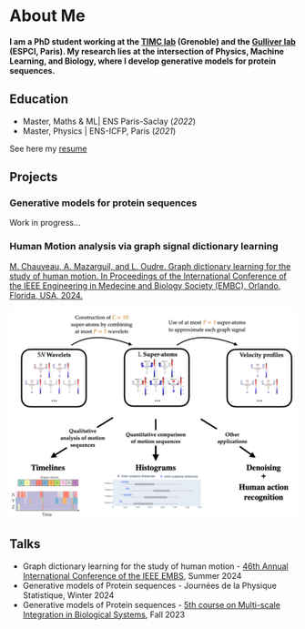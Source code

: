 # About Me

#### I am a PhD student working at the [TIMC lab](https://tree-timc.github.io/) (Grenoble) and the [Gulliver lab](https://www.gulliver.espci.fr/?-home-) (ESPCI, Paris). My research lies at the intersection of Physics, Machine Learning, and Biology, where I develop generative models for protein sequences.

## Education							       		
- Master, Maths & ML| ENS Paris-Saclay (_2022_)	 			        		
- Master, Physics | ENS-ICFP, Paris (_2021_)

See here my [resume](assets/pdf/CV_CHAUVEAU.pdf)

## Projects
### Generative models for protein sequences

Work in progress...

### Human Motion analysis via graph signal dictionary learning
[M. Chauveau, A. Mazarguil, and L. Oudre. Graph dictionary learning for the study of human motion. In Proceedings of the International Conference of the IEEE Engineering in Medecine and Biology Society (EMBC), Orlando, Florida, USA, 2024.](assets/pdf/EMBC2024_ext.pdf)

![Human motion analysis](/assets/img/Human_motion_analysis_VisualAbstract.png)

## Talks
- Graph dictionary learning for the study of human motion - [46th Annual International Conference of the IEEE EMBS](https://embc.embs.org/2024/), Summer 2024
- Generative models of Protein sequences - Journées de la Physique Statistique, Winter 2024
- Generative models of Protein sequences - [5th course on Multi-scale Integration in Biological Systems](https://training.institut-curie.org/courses/multiscale-2023), Fall 2023
